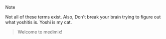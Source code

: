 > [!NOTE]
> Not all of these terms exist. Also, Don't break your brain trying to figure out what yoshitis is. Yoshi is my cat.

>Welcome to medimix!
